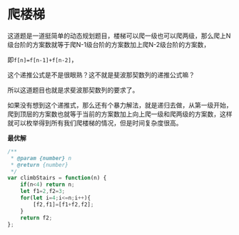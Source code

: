# 爬楼梯

这道题是一道挺简单的动态规划题目，楼梯可以爬一级也可以爬两级，那么爬上N级台阶的方案数就等于爬N-1级台阶的方案数加上爬N-2级台阶的方案数，

即`f[n]=f[n-1]+f[n-2]`，

这个递推公式是不是很眼熟？这不就是斐波那契数列的递推公式嘛？

所以这道题目也就是求斐波那契数列的要求了。

如果没有想到这个递推式，那么还有个暴力解法，就是递归去做，从第一级开始，爬到顶层的方案数也就等于当前的方案数加上向上爬一级和爬两级的方案数，这样就可以枚举得到所有我们爬楼梯的情况，但是时间复杂度很高。

**最优解**

```javascript
/**
 * @param {number} n
 * @return {number}
 */
var climbStairs = function(n) {
    if(n<4) return n;
    let f1=2,f2=3;
    for(let i=4;i<=n;i++){
        [f2,f1]=[f1+f2,f2];
    }
    return f2;
};
```

